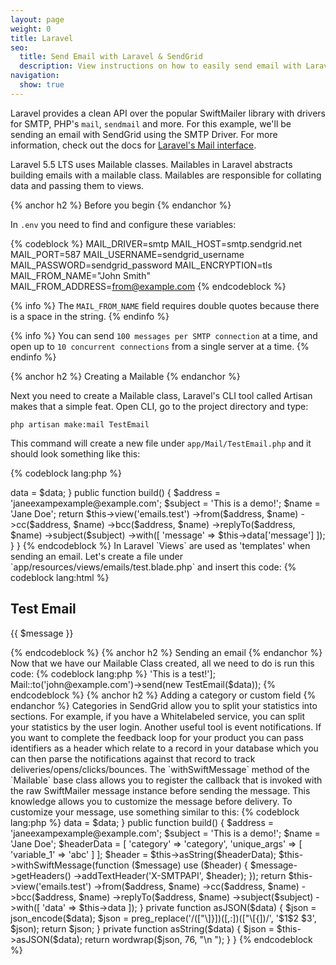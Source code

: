 ```yaml
---
layout: page
weight: 0
title: Laravel
seo:
  title: Send Email with Laravel & SendGrid
  description: View instructions on how to easily send email with Laravel using SendGrid, by setting up setting up Laravel's  Mailables Class.
navigation:
  show: true
---
```


Laravel provides a clean API over the popular SwiftMailer library with drivers for SMTP, PHP's `mail`, `sendmail` and more. For this example, we'll be sending an email with SendGrid using the SMTP Driver. For more information, check out the docs for [Laravel's Mail interface](http://laravel.com/docs/mail).

Laravel 5.5 LTS uses Mailable classes. Mailables in Laravel abstracts building emails with a mailable class. Mailables are responsible for collating data and passing them to views.

{% anchor h2 %}
Before you begin
{% endanchor %}

In `.env` you need to find and configure these variables: 

{% codeblock %}
MAIL_DRIVER=smtp
MAIL_HOST=smtp.sendgrid.net
MAIL_PORT=587
MAIL_USERNAME=sendgrid_username
MAIL_PASSWORD=sendgrid_password
MAIL_ENCRYPTION=tls
MAIL_FROM_NAME="John Smith"
MAIL_FROM_ADDRESS=from@example.com
{% endcodeblock %}

{% info %}
The `MAIL_FROM_NAME` field requires double quotes because there is a space in the string.
{% endinfo %}

{% info %}
You can send `100 messages per SMTP connection` at a time, and open up to `10 concurrent connections` from a single server at a time.
{% endinfo %}

{% anchor h2 %}
Creating a Mailable
{% endanchor %}

Next you need to create a Mailable class, Laravel's CLI tool called Artisan makes that a simple feat.
Open CLI, go to the project directory and type:

`php artisan make:mail TestEmail`

This command will create a new file under `app/Mail/TestEmail.php` and it should look something like this:

{% codeblock lang:php %}
<?php

namespace App\Mail;

use Illuminate\Bus\Queueable;
use Illuminate\Mail\Mailable;
use Illuminate\Queue\SerializesModels;
use Illuminate\Contracts\Queue\ShouldQueue;

class TestEmail extends Mailable
{
    use Queueable, SerializesModels;

    public $data;

    public function __construct($data)
    {
        $this->data = $data;
    }

    public function build()
    {
        $address = 'janeexampexample@example.com';
        $subject = 'This is a demo!';
        $name = 'Jane Doe';
        
        return $this->view('emails.test')
                    ->from($address, $name)
                    ->cc($address, $name)
                    ->bcc($address, $name)
                    ->replyTo($address, $name)
                    ->subject($subject)
                    ->with([ 'message' => $this->data['message'] ]);
    }
}
{% endcodeblock %}

In Laravel `Views` are used as 'templates' when sending an email. Let's create a file under `app/resources/views/emails/test.blade.php` and insert this code:

{% codeblock lang:html %}
<!DOCTYPE html>
    <html lang="en-US">
    	<head>
    		<meta charset="utf-8">
    	</head>
    	<body>
    		<h2>Test Email</h2>
    		<p>{{ $message }}</p>
    	</body>
    </html>
{% endcodeblock %}

{% anchor h2 %}
Sending an email
{% endanchor %}

Now that we have our Mailable Class created, all we need to do is run this code:

{% codeblock lang:php %}
<?php
    use App\Mail\TestEmail;

    $data = ['message' => 'This is a test!'];

    Mail::to('john@example.com')->send(new TestEmail($data));
{% endcodeblock %}

{% anchor h2 %}
Adding a category or custom field
{% endanchor %}

Categories in SendGrid allow you to split your statistics into sections. For example, if you have a Whitelabeled service, you can split your statistics by the user login.

Another useful tool is event notifications. If you want to complete the feedback loop for your product you can pass identifiers as a header which relate to a record in your database which you can then parse the notifications against that record to track deliveries/opens/clicks/bounces.

The `withSwiftMessage` method of the `Mailable` base class allows you to register the callback that is invoked with the raw SwiftMailer message instance before sending the message. This knowledge allows you to customize the message before delivery. To customize your message, use something similar to this:

{% codeblock lang:php %}
<?php

namespace App\Mail;

use Illuminate\Bus\Queueable;
use Illuminate\Mail\Mailable;
use Illuminate\Queue\SerializesModels;
use Illuminate\Contracts\Queue\ShouldQueue;

class TestEmail extends Mailable
{
    use Queueable, SerializesModels;

    public $data;

    public function __construct($data)
    {
        $this->data = $data;
    }

    public function build()
    {
        $address = 'janeexampexample@example.com';
        $subject = 'This is a demo!';
        $name = 'Jane Doe';

        $headerData = [
            'category' => 'category',
            'unique_args' => [
                'variable_1' => 'abc'
            ]
        ];

        $header = $this->asString($headerData);
        
        $this->withSwiftMessage(function ($message) use ($header) {
            $message->getHeaders()
                    ->addTextHeader('X-SMTPAPI', $header);
        });
        
        return $this->view('emails.test')
                    ->from($address, $name)
                    ->cc($address, $name)
                    ->bcc($address, $name)
                    ->replyTo($address, $name)
                    ->subject($subject)
                    ->with([ 'data' => $this->data ]);
    }

    private function asJSON($data)
    {
        $json = json_encode($data);
        $json = preg_replace('/(["\]}])([,:])(["\[{])/', '$1$2 $3', $json);

        return $json;
    }


    private function asString($data)
    {
        $json = $this->asJSON($data);
        
        return wordwrap($json, 76, "\n   ");
    }
}
{% endcodeblock %}
